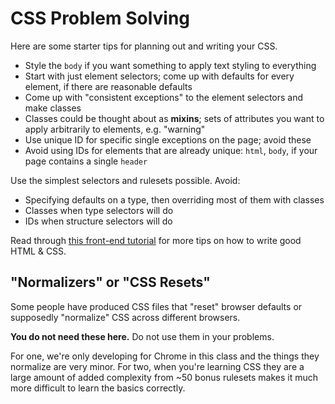 # CSS Problem Solving

Here are some starter tips for planning out and writing your CSS.

* Style the `body` if you want something to apply text styling to everything
* Start with just element selectors; come up with defaults for every element, if there are reasonable defaults
* Come up with "consistent exceptions" to the element selectors and make classes
* Classes could be thought about as **mixins**; sets of attributes you want to apply arbitrarily to elements, e.g. "warning"
* Use unique ID for specific single exceptions on the page; avoid these
* Avoid using IDs for elements that are already unique: `html`, `body`, if your page contains a single `header`

Use the simplest selectors and rulesets possible.
Avoid:

* Specifying defaults on a type, then overriding most of them with classes
* Classes when type selectors will do
* IDs when structure selectors will do

Read through [this front-end tutorial](http://learn.shayhowe.com/html-css/writing-your-best-code/) for more tips on how to write good HTML & CSS.

## "Normalizers" or "CSS Resets"

Some people have produced CSS files that "reset" browser defaults or supposedly "normalize" CSS across different browsers.

**You do not need these here.**
Do not use them in your problems.

For one, we're only developing for Chrome in this class and the things they normalize are very minor.
For two, when you're learning CSS they are a large amount of added complexity from ~50 bonus rulesets makes it much more difficult to learn the basics correctly.
